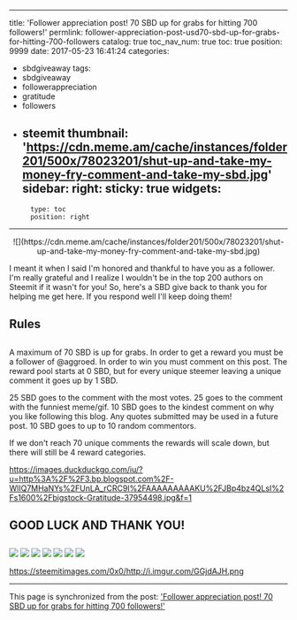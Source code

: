 
---
title: 'Follower appreciation post!  70 SBD up for grabs for hitting 700 followers!'
permlink: follower-appreciation-post-usd70-sbd-up-for-grabs-for-hitting-700-followers
catalog: true
toc_nav_num: true
toc: true
position: 9999
date: 2017-05-23 16:41:24
categories:
- sbdgiveaway
tags:
- sbdgiveaway
- followerappreciation
- gratitude
- followers
- steemit
thumbnail: 'https://cdn.meme.am/cache/instances/folder201/500x/78023201/shut-up-and-take-my-money-fry-comment-and-take-my-sbd.jpg'
sidebar:
    right:
        sticky: true
widgets:
    -
        type: toc
        position: right
---


<center> ![](https://cdn.meme.am/cache/instances/folder201/500x/78023201/shut-up-and-take-my-money-fry-comment-and-take-my-sbd.jpg) </center>

I meant it when I said I'm honored and thankful to have you as a follower.  I'm really grateful and I realize I wouldn't be in the top 200 authors on Steemit if it wasn't for you!  So, here's a SBD give back to thank you for helping me get here.  If you respond well I'll keep doing them!

## Rules <h2>
A maximum of 70 SBD is up for grabs.
In order to get a reward you must be a follower of @aggroed.
In order to win you must comment on this post.
The reward pool starts at 0 SBD, but for every unique steemer leaving a unique comment it goes up by 1 SBD.

25 SBD goes to the comment with the most votes.
25 goes to the comment with the funniest meme/gif.
10 SBD goes to the kindest comment on why you like following this blog.  Any quotes submitted may be used in a future post.
10 SBD goes to up to 10 random commentors.

If we don't reach 70 unique comments the rewards will scale down, but there will still be 4 reward categories.

https://images.duckduckgo.com/iu/?u=http%3A%2F%2F3.bp.blogspot.com%2F-WlIQ7MHaNYs%2FUnLA_rCRC9I%2FAAAAAAAAAKU%2FJBp4bz4QLsI%2Fs1600%2Fbigstock-Gratitude-37954498.jpg&f=1

## GOOD LUCK AND THANK YOU! <h2>


![](https://steemitimages.com/0x0/https://steemitimages.com/0x0/https://steemitimages.com/0x0/http://i.imgur.com/lHQg82x.png)
![](https://steemitimages.com/0x0/https://steemitimages.com/0x0/https://steemitimages.com/0x0/http://i.imgur.com/tqgl8i1.png)
![](https://steemitimages.com/0x0/http://i.imgur.com/IldZ0Oz.png)
![](https://steemitimages.com/0x0/https://steemitimages.com/0x0/https://steemitimages.com/0x0/http://i.imgur.com/Lhqluk4.png)
![](https://steemitimages.com/0x0/https://steemitimages.com/0x0/https://steemitimages.com/0x0/http://i.imgur.com/qQHBITS.png)
![](https://steemitimages.com/0x0/http://i.imgur.com/Z1Jumdk.png)
![](https://steemitimages.com/0x0/https://media.giphy.com/media/7rdX2yYlGyfMQ/giphy.gif)

https://steemitimages.com/0x0/http://i.imgur.com/GGjdAJH.png

- - -

This page is synchronized from the post: ['Follower appreciation post!  70 SBD up for grabs for hitting 700 followers!'](https://steemit.com/@aggroed/follower-appreciation-post-usd70-sbd-up-for-grabs-for-hitting-700-followers)
